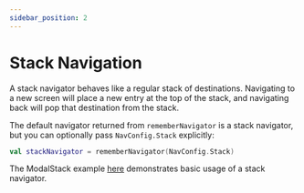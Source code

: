 ```yaml
---
sidebar_position: 2
---
```


# Stack Navigation

A stack navigator behaves like a regular stack of destinations. Navigating to a new screen will place a new entry at the top of the stack, and navigating back will pop that destination from the stack.

The default navigator returned from `rememberNavigator` is a stack navigator, but you can optionally pass `NavConfig.Stack` explicitly:

```kotlin
val stackNavigator = rememberNavigator(NavConfig.Stack)
```

The ModalStack example [here](https://github.com/wrsx/compose-router/blob/main/samples/multiplatform/src/androidMain/kotlin/ankers/compose/router/App.kt) demonstrates basic usage of a stack navigator.
